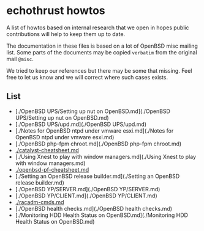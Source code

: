 # echothrust howtos
A list of howtos based on internal research that we open in hopes public contributions will help to keep them up to date.

The documentation in these files is based on a lot of OpenBSD misc mailing list. Some parts of the documents may be copied `verbatim` from the original mail `@misc`.

We tried to keep our references but there may be some that missing.  Feel free to let us know and we will correct where such cases exists.

## List
* [./OpenBSD UPS/Setting up nut on OpenBSD.md](./OpenBSD UPS/Setting up nut on OpenBSD.md)
* [./OpenBSD UPS/upd.md](./OpenBSD UPS/upd.md)
* [./Notes for OpenBSD ntpd under vmware esxi.md](./Notes for OpenBSD ntpd under vmware esxi.md)
* [./OpenBSD php-fpm chroot.md](./OpenBSD php-fpm chroot.md)
* [./catalyst-cheatsheet.md](./catalyst-cheatsheet.md)
* [./Using Xnest to play with window managers.md](./Using Xnest to play with window managers.md)
* [./openbsd-pf-cheatsheet.md](./openbsd-pf-cheatsheet.md)
* [./Setting an OpenBSD release builder.md](./Setting an OpenBSD release builder.md)
* [./OpenBSD YP/SERVER.md](./OpenBSD YP/SERVER.md)
* [./OpenBSD YP/CLIENT.md](./OpenBSD YP/CLIENT.md)
* [./racadm-cmds.md](./racadm-cmds.md)
* [./OpenBSD health checks.md](./OpenBSD health checks.md)
* [./Monitoring HDD Health Status on OpenBSD.md](./Monitoring HDD Health Status on OpenBSD.md)
